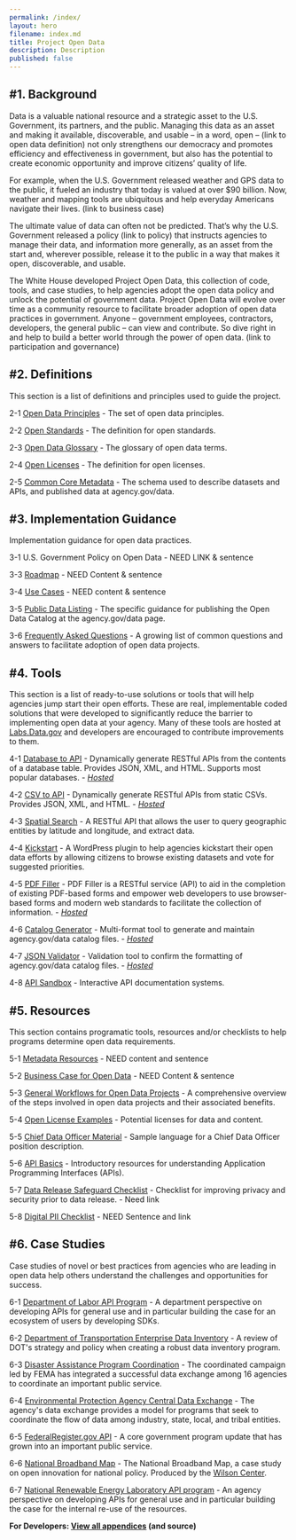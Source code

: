 ```yaml
---
permalink: /index/
layout: hero
filename: index.md
title: Project Open Data
description: Description
published: false
---
```


#1. Background
-------------
Data is a valuable national resource and a strategic asset to the U.S. Government, its partners, and the public.  Managing this data as an asset and making it available, discoverable, and usable – in a word, open – (link to open data definition) not only strengthens our democracy and promotes efficiency and effectiveness in government, but also has the potential to create economic opportunity and improve citizens’ quality of life. 

For example, when the U.S. Government released weather and GPS data to the public, it fueled an industry that today is valued at over $90 billion. Now, weather and mapping tools are ubiquitous and help everyday Americans navigate their lives. (link to business case)

The ultimate value of data can often not be predicted. That’s why the U.S. Government released a policy (link to policy) that instructs agencies to manage their data, and information more generally, as an asset from the start and, wherever possible, release it to the public in a way that makes it open, discoverable, and usable. 

The White House developed Project Open Data, this collection of code, tools, and case studies, to help agencies adopt the open data policy and unlock the potential of government data. Project Open Data will evolve over time as a community resource to facilitate broader adoption of open data practices in government. Anyone – government employees, contractors, developers, the general public – can view and contribute. So dive right in and help to build a better world through the power of open data. (link to participation and governance)


#2. Definitions
--------------
This section is a list of definitions and principles used to guide the project.

2-1 [Open Data Principles](http://project-open-data.github.com/principles/) - The set of open data principles.

2-2 [Open Standards](http://project-open-data.github.com/open-standards/) - The definition for open standards. 

2-3 [Open Data Glossary](http://project-open-data.github.com/glossary/) - The glossary of open data terms.

2-4 [Open Licenses](http://project-open-data.github.com/open-licenses/) - The definition for open licenses. 

2-5 [Common Core Metadata](http://project-open-data.github.com/schema/) - The schema used to describe datasets and APIs, and published data at agency.gov/data.  


#3. Implementation Guidance
----------------
Implementation guidance for open data practices.  

3-1 U.S. Government Policy on Open Data - NEED LINK & sentence

3-3 [Roadmap](http://project-open-data.github.com/roadmap/) - NEED Content & sentence

3-4 [Use Cases](http://project-open-data.github.com/use-cases/) - NEED content & sentence

3-5 [Public Data Listing](http://project-open-data.github.com/catalog) - The specific guidance for publishing the Open Data Catalog at the agency.gov/data page.  

3-6 [Frequently Asked Questions](http://project-open-data.github.com/faq) - A growing list of common questions and answers to facilitate adoption of open data projects.  



#4. Tools 
-------------
This section is a list of ready-to-use solutions or tools that will help agencies jump start their open efforts.  These are real, implementable coded solutions that were developed to significantly reduce the barrier to implementing open data at your agency.  Many of these tools are hosted at [Labs.Data.gov](http://labs.data.gov) and developers are encouraged to contribute improvements to them.  

4-1 [Database to API](https://github.com/project-open-data/db-to-api) - Dynamically generate RESTful APIs from the contents of a database table. Provides JSON, XML, and HTML. Supports most popular databases. -  *[Hosted](http://labs.data.gov/db-to-api)*
 
4-2 [CSV to API](https://github.com/project-open-data/csv-to-api) - Dynamically generate RESTful APIs from static CSVs. Provides JSON, XML, and HTML. -  *[Hosted](http://labs.data.gov/csv-to-api)*

4-3 [Spatial Search](https://github.com/project-open-data/SpatialSearch) - A RESTful API that allows the user to query geographic entities by latitude and longitude, and extract data.

4-4 [Kickstart](https://github.com/project-open-data/kickstart) - A WordPress plugin to help agencies kickstart their open data efforts by allowing citizens to browse existing datasets and vote for suggested priorities.  

4-5 [PDF Filler](https://github.com/project-open-data/pdf-filler) - PDF Filler is a RESTful service (API) to aid in the completion of existing PDF-based forms and empower web developers to use browser-based forms and modern web standards to facilitate the collection of information. -  *[Hosted](http://labs.data.gov/pdf-filler)*

4-6 [Catalog Generator](https://github.com/project-open-data/catalog-generator) - Multi-format tool to generate and maintain agency.gov/data catalog files. -  *[Hosted](http://project-open-data.github.com/catalog-generator/)*

4-7 [JSON Validator](https://github.com/project-open-data/json-validator) - Validation tool to confirm the formatting of agency.gov/data catalog files. -  *[Hosted](http://project-open-data.github.com/json-validator/)*

4-8 [API Sandbox](http://project-open-data.github.com/api-sandbox) - Interactive API documentation systems.  


#5. Resources
----------------------
This section contains programatic tools, resources and/or checklists to help programs determine open data requirements.

5-1 [Metadata Resources](http://project-open-data.github.com/metadata-resources/) - NEED content and sentence

5-2 [Business Case for Open Data](http://project-open-data.github.com/business-case/) - NEED Content & sentence

5-3 [General Workflows for Open Data Projects](http://project-open-data.github.com/future-case-study/) - A comprehensive overview of the steps involved in open data projects and their associated benefits.  

5-4 [Open License Examples](http://project-open-data.github.com/license-examples/) - Potential licenses for data and content.  

5-5 [Chief Data Officer Material](http://project-open-data.github.com/cdo/) - Sample language for a Chief Data Officer position description.

5-6 [API Basics](http://project-open-data.github.com/api-basics/) - Introductory resources for understanding Application Programming Interfaces (APIs).

5-7 [Data Release Safeguard Checklist]() - Checklist for improving privacy and security prior to data release. - Need link

5-8 [Digital PII Checklist]() - NEED Sentence and link


#6. Case Studies
----------------
Case studies of novel or best practices from agencies who are leading in open data help others understand the challenges and opportunities for success.

6-1 [Department of Labor API Program](http://project-open-data.github.com/labor-case-study/) - A department perspective on developing APIs for general use and in particular building the case for an ecosystem of users by developing SDKs.

6-2 [Department of Transportation Enterprise Data Inventory](http://project-open-data.github.com/transportation-case-study/) - A review of DOT's strategy and policy when creating a robust data inventory program.  

6-3 [Disaster Assistance Program Coordination](http://project-open-data.github.com/fema-case-study/) - The coordinated campaign led by FEMA has integrated a successful data exchange among 16 agencies to coordinate an important public service.  

6-4 [Environmental Protection Agency Central Data Exchange](http://project-open-data.github.com/epa-case-study/) - The agency's data exchange provides a model for programs that seek to coordinate the flow of data among industry, state, local, and tribal entities.  

6-5 [FederalRegister.gov API](https://www.federalregister.gov/uploads/2012/11/FR2-API-Case-Study1.pdf) - A core government program update that has grown into an important public service.

6-6 [National Broadband Map](http://www.wilsoncenter.org/sites/default/files/National%20Broadband%20Map%20Wilson%20Center%20Case%20Study.pdf) - The National Broadband Map, a case study on open innovation for national policy.  Produced by the [Wilson Center](http://www.wilsoncenter.org/).

6-7 [National Renewable Energy Laboratory API program](http://developer.nrel.gov/api-case-study/) - An agency perspective on developing APIs for general use and in particular building the case for the internal re-use of the resources.




**For Developers: [View all appendices](http://github.com/project-open-data/) (and source)**
